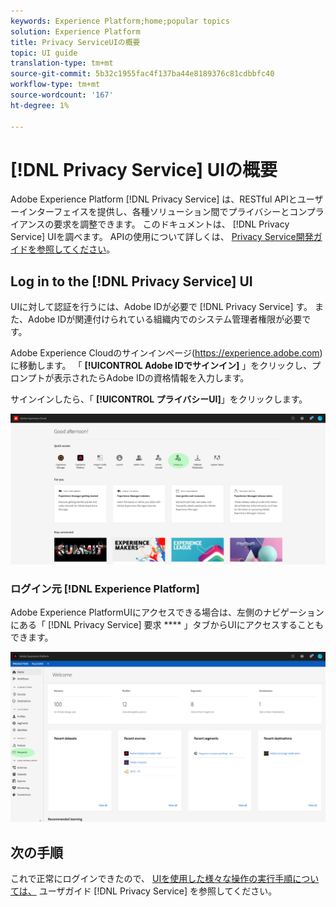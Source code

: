 ```yaml
---
keywords: Experience Platform;home;popular topics
solution: Experience Platform
title: Privacy ServiceUIの概要
topic: UI guide
translation-type: tm+mt
source-git-commit: 5b32c1955fac4f137ba44e8189376c81cdbbfc40
workflow-type: tm+mt
source-wordcount: '167'
ht-degree: 1%

---
```



# [!DNL Privacy Service] UIの概要

Adobe Experience Platform [!DNL Privacy Service] は、RESTful APIとユーザーインターフェイスを提供し、各種ソリューション間でプライバシーとコンプライアンスの要求を調整できます。 このドキュメントは、 [!DNL Privacy Service] UIを調べます。 APIの使用について詳しくは、 [Privacy Service開発ガイドを参照してください](../api/getting-started.md)。

## Log in to the [!DNL Privacy Service] UI

UIに対して認証を行うには、Adobe IDが必要で [!DNL Privacy Service] す。 また、Adobe IDが関連付けられている組織内でのシステム管理者権限が必要です。

Adobe Experience Cloudのサインインページ(https://experience.adobe.com)に移動します。 「 **[!UICONTROL Adobe IDでサインイン]** 」をクリックし、プロンプトが表示されたらAdobe IDの資格情報を入力します。

サインインしたら、「 **[!UICONTROL プライバシーUI]**」をクリックします。

![](../images/ui-overview/quick-access.png)

### ログイン元 [!DNL Experience Platform]

Adobe Experience PlatformUIにアクセスできる場合は、左側のナビゲーションにある「 [!DNL Privacy Service] 要求 **** 」タブからUIにアクセスすることもできます。

![](../images/ui-overview/platform.png)

## 次の手順

これで正常にログインできたので、 [UIを使用した様々な操作の実行手順については、](user-guide.md) ユーザガイド [!DNL Privacy Service] を参照してください。